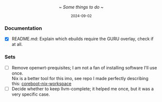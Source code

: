 <p align="center"><i>~ Some things to do ~</i></p>
<p align="center"<i><sub>2024-09-02</sub></i></p>

### Documentation
- [x] README.md: Explain which ebuilds require the GURU overlay, check if at all.

### Sets
- [ ] Remove openwrt-prequisites; I am not a fan of installing software I'll use once.\
Nix is a better tool for this imo, see repo I made perfectly describing this: [coreboot-nix-workspace](https://github.com/kir68k/coreboot-nix-workspace)
- [ ] Decide whether to keep llvm-complete; it helped me once, but it was a very specific case.
